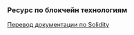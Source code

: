 ### Ресурс по блокчейн технологиям

[Перевод документации по Solidity  ](https://github.com/iadaria/blockchain/books/master/ethereum_doc.md)